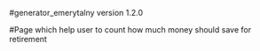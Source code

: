 #generator_emerytalny version 1.2.0

#Page which help user to count how much money should save for retirement

